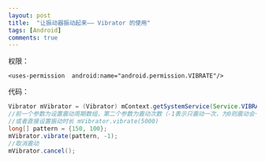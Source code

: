 ```yaml
---
layout: post
title:  "让振动器振动起来—— Vibrator 的使用"
tags: [Android]
comments: true
---
```

权限：

`<uses-permission  android:name="android.permission.VIBRATE"/>`

代码：
``` java
Vibrator mVibrator = (Vibrator) mContext.getSystemService(Service.VIBRATOR_SERVICE);
//前一个参数为设置震动周期数组，第二个参数为震动次数（-1表示只震动一次，为0则震动会一直持续）
//或者直接设置振动时长 mVibrator.vibrate(5000)
long[] pattern = {150, 100};
mVibrator.vibrate(pattern, -1);
//取消震动
mVibrator.cancel();
```
